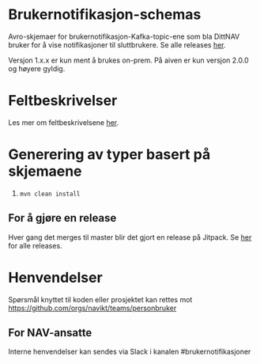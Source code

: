 
# Brukernotifikasjon-schemas

Avro-skjemaer for brukernotifikasjon-Kafka-topic-ene som bla DittNAV bruker for å vise notifikasjoner til sluttbrukere. Se alle releases [her](https://jitpack.io/#navikt/brukernotifikasjon-schemas).

Versjon 1.x.x er kun ment å brukes on-prem. På aiven er kun versjon 2.0.0 og høyere gyldig.

# Feltbeskrivelser

Les mer om feltbeskrivelsene [her](https://navikt.github.io/brukernotifikasjon-docs/eventtyper/fellesinfo/).

# Generering av typer basert på skjemaene

1. `mvn clean install`

## For å gjøre en release

Hver gang det merges til master blir det gjort en release på Jitpack. Se [her](https://jitpack.io/#navikt/brukernotifikasjon-schemas) for alle releases.

# Henvendelser

Spørsmål knyttet til koden eller prosjektet kan rettes mot https://github.com/orgs/navikt/teams/personbruker

## For NAV-ansatte

Interne henvendelser kan sendes via Slack i kanalen #brukernotifikasjoner
